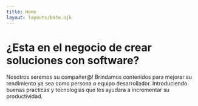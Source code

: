 ```yaml
---
title: Home
layout: layouts/base.njk
---
```


# ¿Esta en el negocio de crear soluciones con software?

Nosotros seremos su compañer@!
Brindamos contenidos para mejorar su rendimiento ya sea como persona o equipo desarrollador.
Introduciendo buenas practicas y tecnologias que les ayudara a incrementar su productividad.